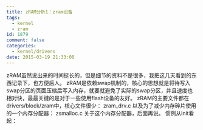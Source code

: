 ```yaml
---
title: zRAM分析1：zram设备
tags:
  - kernel
  - zram
id: 1879
comment: false
categories:
  - kernel/drivers
date: 2015-03-19 21:33:00
---
```


zRAM虽然说出来的时间挺长的，但是细节的资料不是很多，我把这几天看到的东西记录下，也方便后人。
zRAM是依赖swap机制的，核心的思想就是将待写入swap分区的页面压缩后写入内存，就要就避免了实际的swap分区，并且速度也相对快，最最关键的是对于一些使用flash设备的友好。
zRAM的主要文件都在drivers/block/zram中，核心文件很少：
zram_drv.c
以及为了减少内存碎片使用的一个内存分配器：
zsmalloc.c
关于这个内存分配器，后面再说。
惯例从init看起：